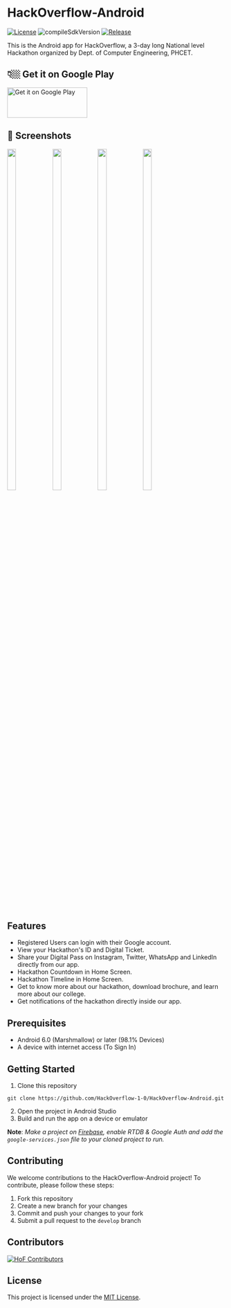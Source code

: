 # HackOverflow-Android
<p align="left">
  <a href="https://github.com/HackOverflow-1-0/HackOverflow-Android/blob/master/LICENSE"><img alt="License" src="https://img.shields.io/github/license/HackOverflow-1-0/HackOverflow-Android?style=flat-square"/></a>
  <a><img alt="compileSdkVersion" src="https://img.shields.io/badge/compileSdkVersion-33-green.svg?style=flat-square"/></a>
  <a href="https://github.com/HackOverflow-1-0/HackOverflow-Android/releases"><img alt="Release" src="https://img.shields.io/github/release/HackOverflow-1-0/HackOverflow-Android.svg?style=flat-square"/></a>
</p>
<!---[![GitHub license](https://img.shields.io/github/license/HackOverflow-1-0/HackOverflow-Android?style=flat-square)](https://github.com/HackOverflow-1-0/HackOverflow-Android/blob/master/LICENSE)
![compileSdkVersion 33](https://img.shields.io/badge/compileSdkVersion-33-green.svg?style=flat-square)
[![GitHub release](https://img.shields.io/github/release/HackOverflow-1-0/HackOverflow-Android.svg?style=flat-square)](https://github.com/HackOverflow-1-0/HackOverflow-Android/releases)
[![GitHub last commit](https://img.shields.io/github/last-commit/HackOverflow-1-0/HackOverflow-Android.svg?style=flat-square)](https://github.com/HackOverflow-1-0/HackOverflow-Android/commits/master)--->

This is the Android app for HackOverflow, a 3-day long National level Hackathon organized by Dept. of Computer Engineering, PHCET. 

## 👇🏼 Get it on Google Play
<a href='https://phcet.tech/app'><img alt='Get it on Google Play' src='https://play.google.com/intl/en_us/badges/static/images/badges/en_badge_web_generic.png' width='185' height='70'/></a>


## 📸 Screenshots 
<p lign="center">
  <img src="https://firebasestorage.googleapis.com/v0/b/hackoverflow1-0.appspot.com/o/githubReadmePics%2Fhome.png?alt=media&token=1d99bb25-9325-4f47-9258-b89bcd26c778" width="20%" height="45%"/>
  <img src="https://firebasestorage.googleapis.com/v0/b/hackoverflow1-0.appspot.com/o/githubReadmePics%2Fticket.png?alt=media&token=bca0b819-aae3-45c7-98c8-dd8f43f2da95" width="20%" height="45%"/>
  <img src="https://firebasestorage.googleapis.com/v0/b/hackoverflow1-0.appspot.com/o/githubReadmePics%2Fabout.png?alt=media&token=e998f749-4043-432d-9f97-411b38c63a9a" width="20%" height="45%"/>
  <img src="https://firebasestorage.googleapis.com/v0/b/hackoverflow1-0.appspot.com/o/githubReadmePics%2Fprofile.png?alt=media&token=e57cfbdd-5344-4b55-87f1-d17975fdc69d" width="20%" height="45%"/>
</p>

## Features 

- Registered Users can login with their Google account.
- View your Hackathon's ID and Digital Ticket.
- Share your Digital Pass on Instagram, Twitter, WhatsApp and LinkedIn directly from our app.
- Hackathon Countdown in Home Screen.
- Hackathon Timeline in Home Screen.
- Get to know more about our hackathon, download brochure, and learn more about our college.
- Get notifications of the hackathon directly inside our app.

## Prerequisites

- Android 6.0 (Marshmallow) or later (98.1%	Devices)
- A device with internet access (To Sign In)

## Getting Started

1. Clone this repository
```git
git clone https://github.com/HackOverflow-1-0/HackOverflow-Android.git
```
2. Open the project in Android Studio
3. Build and run the app on a device or emulator

**Note**: *Make a project on [Firebase](https://firebase.google.com/), enable RTDB & Google Auth and add the `google-services.json` file to your cloned project to run.*

## Contributing

We welcome contributions to the HackOverflow-Android project! To contribute, please follow these steps:

1. Fork this repository
2. Create a new branch for your changes
3. Commit and push your changes to your fork
4. Submit a pull request to the `develop` branch

## Contributors
[![HoF Contributors](https://contrib.rocks/image?repo=HackOverflow-1-0/HackOverflow-Android)](https://github.com/HackOverflow-1-0/HackOverflow-Android/graphs/contributors)

## License

This project is licensed under the [MIT License](https://github.com/HackOverflow-1-0/HackOverflow-Android/blob/master/LICENSE).

